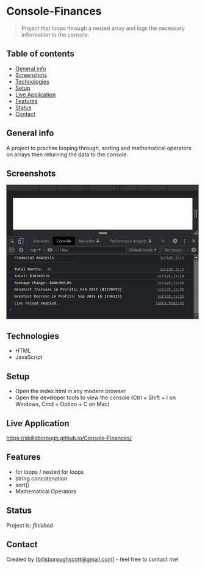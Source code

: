 # Console-Finances

> Project that loops through a nested array and logs the necessary information to the console.

## Table of contents

- [General info](#general-info)
- [Screenshots](#screenshots)
- [Technologies](#technologies)
- [Setup](#setup)
- [Live Application](#live-application)
- [Features](#features)
- [Status](#status)
- [Contact](#contact)

## General info

A project to practise looping through, sorting and mathematical operators on arrays then returning the data to the console.

## Screenshots

![Example screenshot](./images/screenshot.png)

## Technologies

- HTML
- JavaScript

## Setup

- Open the index.html in any modern browser
- Open the developer tools to view the console (Ctrl + Shift + I on Windows, Cmd + Option + C on Mac)

## Live Application

https://sbillsborough.github.io/Console-Finances/

## Features

- for loops / nested for loops
- string concatenation
- sort()
- Mathematical Operators

## Status

Project is: _finished_

## Contact

Created by [billsboroughscott@gmail.com] - feel free to contact me!
